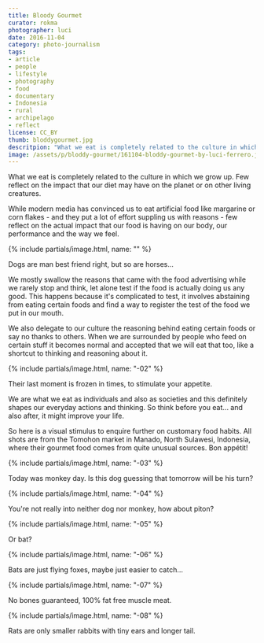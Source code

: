 ```yaml
---
title: Bloody Gourmet
curator: rokma
photographer: luci
date: 2016-11-04
category: photo-journalism
tags:
- article
- people
- lifestyle
- photography
- food
- documentary
- Indonesia
- rural
- archipelago
- reflect
license: CC_BY
thumb: bloddygourmet.jpg
descritpion: "What we eat is completely related to the culture in which we grow up. Few reflect on the impact that our diet may have on the planet or on other living creatures, few reflect on the actual impact that our food is having on our body, our performance and the way we feel."
image: /assets/p/bloddy-gourmet/161104-bloddy-gourmet-by-luci-ferrero.jpg
---
```

What we eat is completely related to the culture in which we grow up. Few reflect on the impact that our diet may have on the planet or on other living creatures.

While modern media has convinced us to eat artificial food like margarine or corn flakes - and they put a lot of effort suppling us with reasons -  few reflect on the actual impact that our food is having on our body, our performance and the way we feel.



{% include partials/image.html,  name: "" %}

Dogs are man best friend right, but so are horses...

We mostly swallow the reasons that came with the food advertising while we rarely stop and think, let alone test if the food is actually doing us any good. This happens because it's complicated to test, it involves abstaining from eating certain foods and find a way to register the test of the food we put in our mouth.

We also delegate to our culture the reasoning behind eating certain foods or say no thanks to others. When we are surrounded by people who feed on certain stuff it becomes normal and accepted that we will eat that too, like a shortcut to thinking and reasoning about it.



{% include partials/image.html,  name: "-02" %}

Their last moment is frozen in times, to stimulate your appetite.

We are what we eat as individuals and also as societies and this definitely shapes our everyday actions and thinking. So think before you eat... and also after, it might improve your life.

So here is a visual stimulus to enquire further on customary food habits. All shots are from the Tomohon market in Manado, North Sulawesi, Indonesia, where their gourmet food comes from quite unusual sources. Bon appétit!

{% include partials/image.html,  name: "-03" %}

Today was monkey day. Is this dog guessing that tomorrow will be his turn?

{% include partials/image.html,  name: "-04" %}

You're not really into neither dog nor monkey, how about piton?

{% include partials/image.html,  name: "-05" %}

Or bat?

{% include partials/image.html,  name: "-06" %}

Bats are just flying foxes, maybe just easier to catch...

{% include partials/image.html,  name: "-07" %}

No bones guaranteed, 100% fat free muscle meat.

{% include partials/image.html,  name: "-08" %}

Rats are only smaller rabbits with tiny ears and longer tail.

